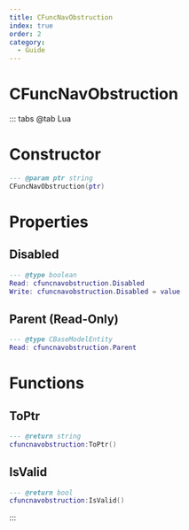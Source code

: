 ```yaml
---
title: CFuncNavObstruction
index: true
order: 2
category:
  - Guide
---
```


# CFuncNavObstruction

::: tabs
@tab Lua
# Constructor
```lua
--- @param ptr string
CFuncNavObstruction(ptr)
```
# Properties
## Disabled 
```lua
--- @type boolean
Read: cfuncnavobstruction.Disabled
Write: cfuncnavobstruction.Disabled = value
```
## Parent (Read-Only)
```lua
--- @type CBaseModelEntity
Read: cfuncnavobstruction.Parent
```
# Functions
## ToPtr
```lua
--- @return string
cfuncnavobstruction:ToPtr()
```
## IsValid
```lua
--- @return bool
cfuncnavobstruction:IsValid()
```

:::